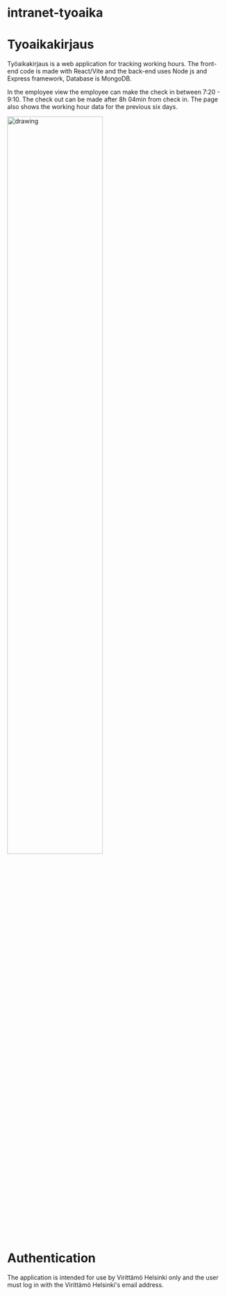 # intranet-tyoaika

# Tyoaikakirjaus

Työaikakirjaus is a web application for tracking working hours. The front-end code is made with React/Vite and the back-end uses Node js and Express framework, Database is MongoDB.

 In the employee view the employee can make the check in between 7:20 - 9:10. The check out can be made after 8h 04min from check in. The page also shows the working hour data for the previous six days.

<img src="public/työaikakirjaus_employees.png" alt="drawing" width="66%"/>


# Authentication
The application is intended for use by Virittämö Helsinki only and the user must log in with the Virittämö Helsinki's email address. 
